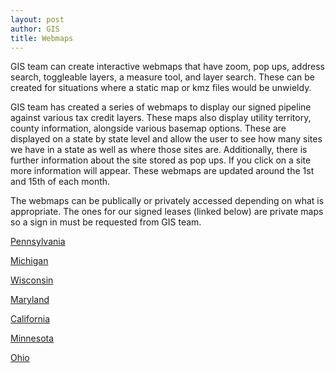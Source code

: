 ```yaml
---
layout: post
author: GIS
title: Webmaps
---
```

GIS team can create interactive webmaps that have zoom, pop ups, address search, toggleable layers, a measure tool, and layer search. These can be created for situations where a static map or kmz files would be unwieldy.

GIS team has created a series of webmaps to display our signed pipeline against various tax credit layers. These maps also display utility territory, county information, alongside various basemap options. These are displayed on a state by state level and allow the user to see how many sites we have in a state as well as where those sites are. Additionally, there is further information about the site stored as pop ups. If you click on a site more information will appear. These webmaps are updated around the 1st and 15th of each month.

The webmaps can be publically or privately accessed depending on what is appropriate. The ones for our signed leases (linked below) are private maps so a sign in must be requested from GIS team. 

[Pennsylvania](https://musical-dollop-j5716rr.pages.github.io/)

[Michigan](https://legendary-parakeet-evyerp5.pages.github.io/)

[Wisconsin](https://silver-adventure-63pg63q.pages.github.io/)

[Maryland](https://automatic-couscous-vy76jlw.pages.github.io/)

[California](https://miniature-carnival-vyrp235.pages.github.io/)

[Minnesota](https://sturdy-adventure-73vz1o2.pages.github.io/)

[Ohio](https://supreme-adventure-evg4k7p.pages.github.io/)
